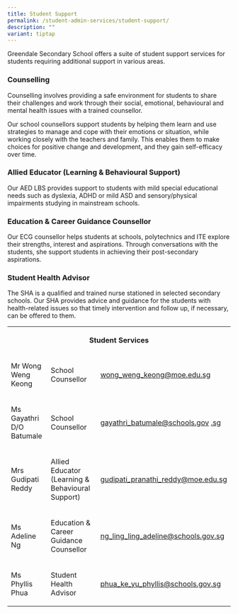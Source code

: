 ```yaml
---
title: Student Support
permalink: /student-admin-services/student-support/
description: ""
variant: tiptap
---
```

<p>Greendale Secondary School offers a suite of student support services
for students requiring additional support in various areas.</p>
<h3>Counselling</h3>
<p>Counselling involves providing a safe environment for students to share
their challenges and work through their social, emotional, behavioural
and mental health issues with a trained counsellor.</p>
<p>Our school counsellors support students by helping them learn and use
strategies to manage and cope with their emotions or situation, while working
closely with the teachers and family. This enables them to make choices
for positive change and development, and they gain self-efficacy over time.</p>
<h3>Allied Educator (Learning &amp; Behavioural Support)</h3>
<p>Our AED LBS provides support to students with mild special educational
needs such as dyslexia, ADHD or mild ASD and sensory/physical impairments
studying in mainstream schools.</p>
<h3>Education &amp; Career Guidance Counsellor</h3>
<p>Our ECG counsellor helps students at schools, polytechnics and ITE explore
their strengths, interest and aspirations. Through conversations with the
students, she support students in achieving their post-secondary aspirations.</p>
<h3>Student Health Advisor</h3>
<p>The SHA is a qualified and trained nurse stationed in selected secondary
schools. Our SHA provides advice and guidance for the students with health-related
issues so that timely intervention and follow up, if necessary, can be
offered to them.</p>
<table style="minWidth: 75px">
<colgroup>
<col>
<col>
<col>
</colgroup>
<tbody>
<tr>
<th rowspan="1" colspan="3">
<p>Student Services</p>
</th>
</tr>
<tr>
<td rowspan="1" colspan="1">
<p>Mr Wong Weng Keong</p>
</td>
<td rowspan="1" colspan="1">
<p>School Counsellor</p>
</td>
<td rowspan="1" colspan="1">
<p><a href="mailto:wong_weng_keong@moe.edu.sg" rel="noopener noreferrer nofollow" target="_blank">wong_weng_keong@moe.edu.sg</a>
</p>
</td>
</tr>
<tr>
<td rowspan="1" colspan="1">
<p>Ms Gayathri D/O Batumale</p>
</td>
<td rowspan="1" colspan="1">
<p>School Counsellor</p>
</td>
<td rowspan="1" colspan="1">
<p><a href="mailto:gayathri_batumale@schools.gov" rel="noopener noreferrer nofollow" target="_blank">gayathri_batumale@schools.gov</a>
<a href="mailto:gayathri_batumale@schools.gov.sg" rel="noopener noreferrer nofollow" target="_blank">.sg</a>
</p>
</td>
</tr>
<tr>
<td rowspan="1" colspan="1">
<p>Mrs Gudipati Reddy</p>
</td>
<td rowspan="1" colspan="1">
<p>Allied Educator (Learning &amp; Behavioural Support)</p>
</td>
<td rowspan="1" colspan="1">
<p><a href="mailto:gudipati_pranathi_reddy@moe.edu.sg" rel="noopener noreferrer nofollow" target="_blank">gudipati_pranathi_reddy@moe.edu.sg</a>
</p>
</td>
</tr>
<tr>
<td rowspan="1" colspan="1">
<p>Ms Adeline Ng</p>
</td>
<td rowspan="1" colspan="1">
<p>Education &amp; Career Guidance Counsellor</p>
</td>
<td rowspan="1" colspan="1">
<p><a href="mailto:ng_ling_ling_adeline@schools.gov.sg" rel="noopener noreferrer nofollow" target="_blank">ng_ling_ling_adeline@schools.gov.sg</a>
</p>
</td>
</tr>
<tr>
<td rowspan="1" colspan="1">
<p>Ms Phyllis Phua</p>
</td>
<td rowspan="1" colspan="1">
<p>Student Health Advisor</p>
</td>
<td rowspan="1" colspan="1">
<p><a href="mailto:phua_ke_yu_phyllis@schools.gov.sg" rel="noopener noreferrer nofollow" target="_blank">phua_ke_yu_phyllis@schools.gov.sg</a>
</p>
</td>
</tr>
</tbody>
</table>
<p></p>